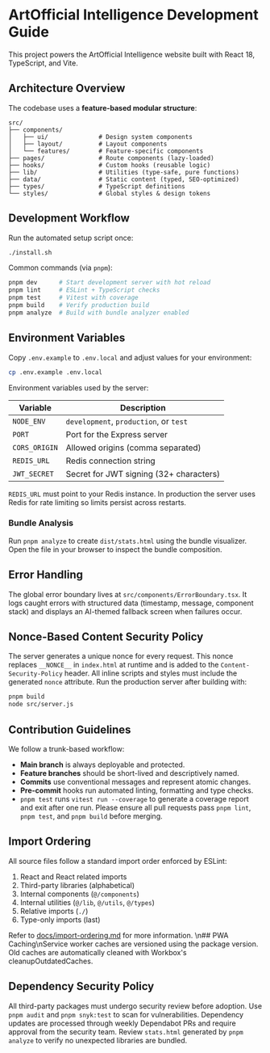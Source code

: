 # ArtOfficial Intelligence Development Guide

This project powers the ArtOfficial Intelligence website built with React 18, TypeScript, and Vite.

## Architecture Overview

The codebase uses a **feature-based modular structure**:

```
src/
├── components/
│   ├── ui/              # Design system components
│   ├── layout/          # Layout components
│   └── features/        # Feature-specific components
├── pages/               # Route components (lazy-loaded)
├── hooks/               # Custom hooks (reusable logic)
├── lib/                 # Utilities (type-safe, pure functions)
├── data/                # Static content (typed, SEO-optimized)
├── types/               # TypeScript definitions
└── styles/              # Global styles & design tokens
```

## Development Workflow

Run the automated setup script once:

```bash
./install.sh
```

Common commands (via `pnpm`):

```bash
pnpm dev      # Start development server with hot reload
pnpm lint     # ESLint + TypeScript checks
pnpm test     # Vitest with coverage
pnpm build    # Verify production build
pnpm analyze  # Build with bundle analyzer enabled
```

## Environment Variables

Copy `.env.example` to `.env.local` and adjust values for your environment:

```bash
cp .env.example .env.local
```

Environment variables used by the server:

| Variable | Description |
| --- | --- |
| `NODE_ENV` | `development`, `production`, or `test` |
| `PORT` | Port for the Express server |
| `CORS_ORIGIN` | Allowed origins (comma separated) |
| `REDIS_URL` | Redis connection string |
| `JWT_SECRET` | Secret for JWT signing (32+ characters) |

`REDIS_URL` must point to your Redis instance. In production the server uses
Redis for rate limiting so limits persist across restarts.

### Bundle Analysis

Run `pnpm analyze` to create `dist/stats.html` using the bundle visualizer.
Open the file in your browser to inspect the bundle composition.

## Error Handling

The global error boundary lives at `src/components/ErrorBoundary.tsx`.
It logs caught errors with structured data (timestamp, message, component stack) and displays an AI-themed fallback screen when failures occur.


## Nonce-Based Content Security Policy

The server generates a unique nonce for every request. This nonce replaces
`__NONCE__` in `index.html` at runtime and is added to the `Content-Security-Policy`
header. All inline scripts and styles must include the generated `nonce` attribute.
Run the production server after building with:

```bash
pnpm build
node src/server.js
```

## Contribution Guidelines

We follow a trunk-based workflow:

- **Main branch** is always deployable and protected.
- **Feature branches** should be short-lived and descriptively named.
- **Commits** use conventional messages and represent atomic changes.
- **Pre-commit** hooks run automated linting, formatting and type checks.
- `pnpm test` runs `vitest run --coverage` to generate a coverage report and exit after one run.
Please ensure all pull requests pass `pnpm lint`, `pnpm test`, and `pnpm build` before merging.

## Import Ordering

All source files follow a standard import order enforced by ESLint:

1. React and React related imports
2. Third-party libraries (alphabetical)
3. Internal components (`@/components`)
4. Internal utilities (`@/lib`, `@/utils`, `@/types`)
5. Relative imports (`./`)
6. Type-only imports (last)

Refer to [docs/import-ordering.md](docs/import-ordering.md) for more information.
\n## PWA Caching\nService worker caches are versioned using the package version. Old caches are automatically cleaned with Workbox's cleanupOutdatedCaches.

## Dependency Security Policy

All third-party packages must undergo security review before adoption. Use `pnpm audit` and `pnpm snyk:test` to scan for vulnerabilities. Dependency updates are processed through weekly Dependabot PRs and require approval from the security team. Review `stats.html` generated by `pnpm analyze` to verify no unexpected libraries are bundled.

